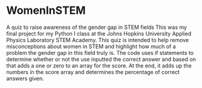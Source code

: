# WomenInSTEM
A quiz to raise awareness of the gender gap in STEM fields
This was my final project for my Python I class at the Johns Hopkins University Applied Physics Laboratory STEM Academy. This quiz is intended to help remove misconceptions about women in STEM and highlight how much of a problem the gender gap in this field truly is. 
The code uses if statements to determine whether or not the use inputted the correct answer and based on that adds a one or zero to an array for the score. At the end, it adds up the numbers in the score array and determines the percentage of correct answers given. 
